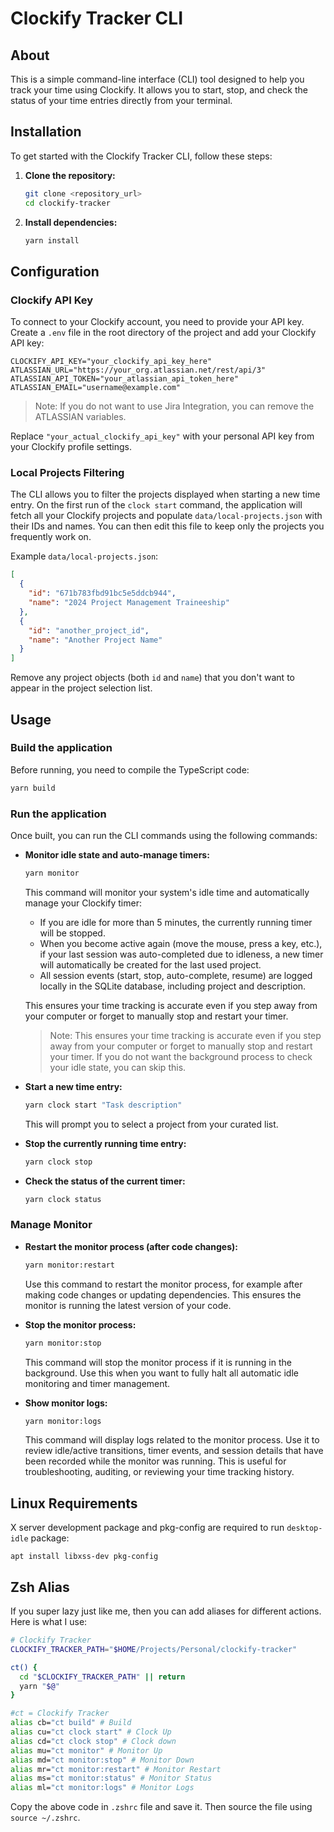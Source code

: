 # Clockify Tracker CLI

## About

This is a simple command-line interface (CLI) tool designed to help you track your time using Clockify. It allows you to start, stop, and check the status of your time entries directly from your terminal.

## Installation

To get started with the Clockify Tracker CLI, follow these steps:

1.  **Clone the repository:**

    ```bash
    git clone <repository_url>
    cd clockify-tracker
    ```

2.  **Install dependencies:**
    ```bash
    yarn install
    ```

## Configuration

### Clockify API Key

To connect to your Clockify account, you need to provide your API key. Create a `.env` file in the root directory of the project and add your Clockify API key:

```
CLOCKIFY_API_KEY="your_clockify_api_key_here"
ATLASSIAN_URL="https://your_org.atlassian.net/rest/api/3"
ATLASSIAN_API_TOKEN="your_atlassian_api_token_here"
ATLASSIAN_EMAIL="username@example.com"
```

> Note: If you do not want to use Jira Integration, you can remove the ATLASSIAN variables.

Replace `"your_actual_clockify_api_key"` with your personal API key from your Clockify profile settings.

### Local Projects Filtering

The CLI allows you to filter the projects displayed when starting a new time entry. On the first run of the `clock start` command, the application will fetch all your Clockify projects and populate `data/local-projects.json` with their IDs and names. You can then edit this file to keep only the projects you frequently work on.

Example `data/local-projects.json`:

```json
[
  {
    "id": "671b783fbd91bc5e5ddcb944",
    "name": "2024 Project Management Traineeship"
  },
  {
    "id": "another_project_id",
    "name": "Another Project Name"
  }
]
```

Remove any project objects (both `id` and `name`) that you don't want to appear in the project selection list.

## Usage

### Build the application

Before running, you need to compile the TypeScript code:

```bash
yarn build
```

### Run the application

Once built, you can run the CLI commands using the following commands:

- **Monitor idle state and auto-manage timers:**

  ```bash
  yarn monitor
  ```

  This command will monitor your system's idle time and automatically manage your Clockify timer:
  - If you are idle for more than 5 minutes, the currently running timer will be stopped.
  - When you become active again (move the mouse, press a key, etc.), if your last session was auto-completed due to idleness, a new timer will automatically be created for the last used project.
  - All session events (start, stop, auto-complete, resume) are logged locally in the SQLite database, including project and description.

  This ensures your time tracking is accurate even if you step away from your computer or forget to manually stop and restart your timer.

  > Note: This ensures your time tracking is accurate even if you step away from your computer or forget to manually stop and restart your timer.
  > If you do not want the background process to check your idle state, you can skip this.

- **Start a new time entry:**

  ```bash
  yarn clock start "Task description"
  ```

  This will prompt you to select a project from your curated list.

- **Stop the currently running time entry:**

  ```bash
  yarn clock stop
  ```

- **Check the status of the current timer:**
  ```bash
  yarn clock status
  ```

### Manage Monitor

- **Restart the monitor process (after code changes):**

  ```bash
  yarn monitor:restart
  ```

  Use this command to restart the monitor process, for example after making code changes or updating dependencies. This ensures the monitor is running the latest version of your code.

- **Stop the monitor process:**

  ```bash
  yarn monitor:stop
  ```

  This command will stop the monitor process if it is running in the background. Use this when you want to fully halt all automatic idle monitoring and timer management.

- **Show monitor logs:**

  ```bash
  yarn monitor:logs
  ```

  This command will display logs related to the monitor process. Use it to review idle/active transitions, timer events, and session details that have been recorded while the monitor was running. This is useful for troubleshooting, auditing, or reviewing your time tracking history.

## Linux Requirements

X server development package and pkg-config are required to run `desktop-idle` package:

```
apt install libxss-dev pkg-config
```

## Zsh Alias

If you super lazy just like me, then you can add aliases for different actions. Here is what I use:

```bash
# Clockify Tracker
CLOCKIFY_TRACKER_PATH="$HOME/Projects/Personal/clockify-tracker"

ct() {
  cd "$CLOCKIFY_TRACKER_PATH" || return
  yarn "$@"
}

#ct = Clockify Tracker
alias cb="ct build" # Build
alias cu="ct clock start" # Clock Up
alias cd="ct clock stop" # Clock down
alias mu="ct monitor" # Monitor Up
alias md="ct monitor:stop" # Monitor Down
alias mr="ct monitor:restart" # Monitor Restart
alias ms="ct monitor:status" # Monitor Status
alias ml="ct monitor:logs" # Monitor Logs
```

Copy the above code in `.zshrc` file and save it. Then source the file using `source ~/.zshrc`.
